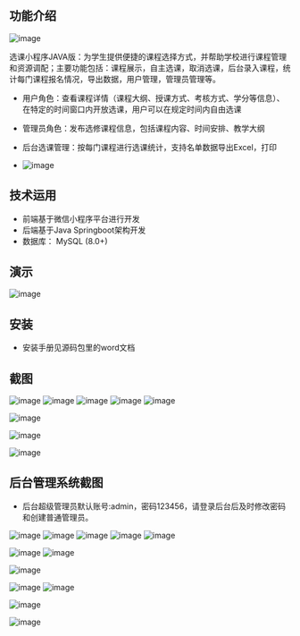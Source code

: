 ## 功能介绍 
 ![image](https://github.com/user-attachments/assets/a6a5ac77-bcfb-4f5d-89f5-145739d3582f)

选课小程序JAVA版：为学生提供便捷的课程选择方式，并帮助学校进行课程管理和资源调配；主要功能包括：课程展示，自主选课，取消选课，后台录入课程，统计每门课程报名情况，导出数据，用户管理，管理员管理等。

- 用户角色：查看课程详情（课程大纲、授课方式、考核方式、学分等信息）、在特定的时间窗口内开放选课，用户可以在规定时间内自由选课
- 管理员角色：发布选修课程信息，包括课程内容、时间安排、教学大纲
-  后台选课管理：按每门课程进行选课统计，支持名单数据导出Excel，打印

-  ![image](https://github.com/user-attachments/assets/e33303bf-282e-47f2-a41a-d66192bfdb5c)


## 技术运用
- 前端基于微信小程序平台进行开发
- 后端基于Java Springboot架构开发
- 数据库： MySQL (8.0+) 


## 演示 
 ![image](https://github.com/user-attachments/assets/7326cc12-fcec-4420-a171-22efd37bac63)



## 安装

- 安装手册见源码包里的word文档 


## 截图
![image](https://github.com/user-attachments/assets/a9e6665e-86f2-4889-b67f-0f2070cca92b)
![image](https://github.com/user-attachments/assets/2470fa6f-621c-45c7-8f33-6efe9bf0c6dd)
![image](https://github.com/user-attachments/assets/4ab9545c-2e8a-4fd8-ac03-2104e496f89f)
![image](https://github.com/user-attachments/assets/92b490b4-bde5-4719-bb80-e5d618f9b6a8)
![image](https://github.com/user-attachments/assets/f1fca7bc-8779-4149-9427-a4c635204c81)

![image](https://github.com/user-attachments/assets/c162ff7a-546c-424f-9bb2-3cf29ae4ff09)

![image](https://github.com/user-attachments/assets/4369d306-8f97-4894-aa08-1c821d2015bc)

![image](https://github.com/user-attachments/assets/d710184c-22f0-48fb-82eb-9827d8daea26)

 

## 后台管理系统截图 
- 后台超级管理员默认账号:admin，密码123456，请登录后台后及时修改密码和创建普通管理员。

![image](https://github.com/user-attachments/assets/a6cdddec-c194-4647-af18-4b769b1f510d)
![image](https://github.com/user-attachments/assets/45ddff79-6651-437b-95d3-a1b008d268a3)
![image](https://github.com/user-attachments/assets/b8a42c15-4578-42ac-9707-454a7dc3a7a1)
![image](https://github.com/user-attachments/assets/1898b71f-8cfb-4f21-9c68-9efa6c0aab49)
![image](https://github.com/user-attachments/assets/9a2fa1a3-8c54-4586-ac55-c93de5051bd5)

![image](https://github.com/user-attachments/assets/e4e4c0c3-937b-40b7-a65f-890b7d59e198)
![image](https://github.com/user-attachments/assets/924522d3-8171-401e-a15d-fb4dd95293ab)

![image](https://github.com/user-attachments/assets/efc5d7cf-fbc0-4c1f-a9f4-9cbafa2a3fc9)

![image](https://github.com/user-attachments/assets/da388dac-3b67-4149-8520-70ca28ed379f)
![image](https://github.com/user-attachments/assets/417f3bff-87ea-47a2-9c16-7880d3797cbc)

![image](https://github.com/user-attachments/assets/59b776ee-3a6f-4c74-9983-e6a49f9f632c)

 ![image](https://github.com/user-attachments/assets/dbb01b2e-ae11-47f9-bb5b-05768b1031e4)
